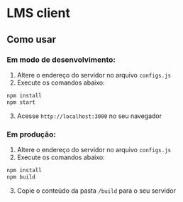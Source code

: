 # LMS client

## Como usar

### Em modo de desenvolvimento:

1) Altere o endereço do servidor no arquivo `configs.js`
2) Execute os comandos abaixo:
```sh
npm install
npm start
```
3) Acesse `http://localhost:3000` no seu navegador


### Em produção:
1) Altere o endereço do servidor no arquivo `configs.js`
2) Execute os comandos abaixo:
```sh
npm install
npm build
```
3) Copie o conteúdo da pasta `/build` para o seu servidor
